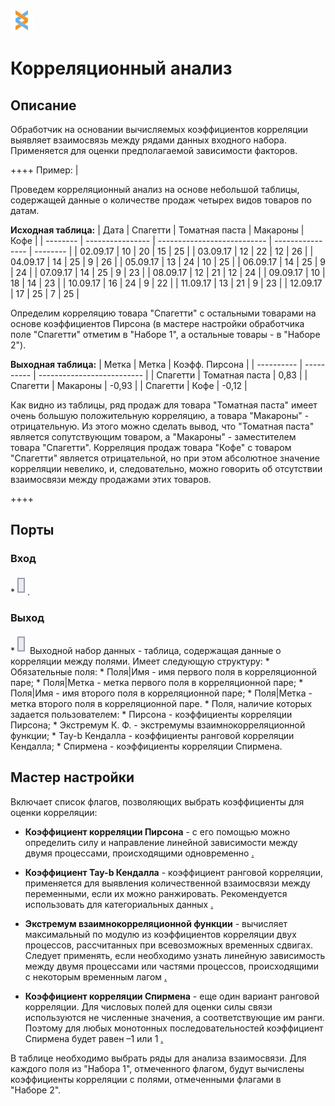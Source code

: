 ![](../../media/app/icons/component_18/component_default-06.svg)

# Корреляционный анализ

## Описание

Обработчик на основании вычисляемых коэффициентов корреляции выявляет взаимосвязь между рядами данных входного набора. Применяется для оценки предполагаемой зависимости факторов. 


++++  Пример:  |

Проведем корреляционный анализ на основе небольшой таблицы, содержащей данные о количестве продаж четырех видов товаров по датам.

**Исходная таблица:**
 | Дата | Спагетти | Томатная паста | Макароны | Кофе | 
 | -------- | ---------------- | --------------------------- | ---------------- | -------- | 
 | 02.09.17 | 10               | 20                          | 15               | 25       | 
 | 03.09.17 | 12               | 22                          | 12               | 26       | 
 | 04.09.17 | 14               | 25                          | 9                | 26       | 
 | 05.09.17 | 13               | 24                          | 10               | 25       | 
 | 06.09.17 | 14               | 25                          | 9                | 24       | 
 | 07.09.17 | 14               | 25                          | 9                | 23       | 
 | 08.09.17 | 12               | 21                          | 12               | 24       | 
 | 09.09.17 | 10               | 18                          | 14               | 23       | 
 | 10.09.17 | 16               | 24                          | 9                | 22       | 
 | 11.09.17 | 13               | 21                          | 9                | 23       | 
 | 12.09.17 | 17               | 25                          | 7                | 25       | 

Определим корреляцию товара "Спагетти" с остальными товарами на основе коэффициентов Пирсона (в мастере настройки обработчика поле "Спагетти" отметим в "Наборе 1", а остальные товары - в "Наборе 2").

**Выходная таблица:**
 | Метка       | Метка                  | Коэфф. Пирсона | 
 | ----------       | ----------                  | -------------------------- | 
 | Спагетти | Томатная паста | 0,83                       | 
 | Спагетти | Макароны            | -0,93                      | 
 | Спагетти | Кофе                    | -0,12                      | 

Как видно из таблицы, ряд продаж для товара "Томатная паста" имеет очень большую положительную корреляцию, а товара "Макароны" - отрицательную. Из этого можно сделать вывод, что "Томатная паста" является сопутствующим товаром, а "Макароны" - заместителем товара "Спагетти". Корреляция продаж товара "Кофе" с товаром "Спагетти" является отрицательной, но при этом абсолютное значение корреляции невелико, и, следовательно, можно говорить об отсутствии взаимосвязи между продажами этих товаров.

++++

## Порты

### Вход

   *![](../../media/app/icons/ports/input_table_inactive.svg). 

### Выход

   *![](../../media/app/icons/ports/output_table_inactive.svg) Выходной набор данных - таблица, содержащая данные о корреляции между полями. Имеет следующую структуру:
     * Обязательные поля:
       * Поля|Имя - имя первого поля в корреляционной паре;
       * Поля|Метка - метка первого поля в корреляционной паре;
       * Поля|Имя - имя второго поля в корреляционной паре;
       * Поля|Метка - метка второго поля в корреляционной паре.
     * Поля, наличие которых задается пользователем:
       * Пирсона - коэффициенты корреляции Пирсона;
       * Экстремум К. Ф. - экстремумы взаимнокорреляционной функции;
       * Tay-b Кендалла - коэффициенты ранговой корреляции Кендалла;
       * Спирмена - коэффициенты корреляции Спирмена.


## Мастер настройки

Включает список флагов, позволяющих выбрать коэффициенты для оценки корреляции:


*  **Коэффициент корреляции Пирсона** - с его помощью можно определить силу и направление линейной зависимости между двумя процессами, происходящими одновременно
 [.](https://ru.wikipedia.org/wiki/Корреляция#.D0.9B.D0.B8.D0.BD.D0.B5.D0.B9.D0.BD.D1.8B.D0.B9_.D0.BA.D0.BE.D1.8D.D1.84.D1.84.D0.B8.D1.86.D0.B8.D0.B5.D0.BD.D1.82_.D0.BA.D0.BE.D1.80.D1.80.D0.B5.D0.BB.D1.8F.D1.86.D0.B8.D0.B8)

*  **Коэффициент Tay-b Кендалла** - коэффициент ранговой корреляции, применяется для выявления количественной взаимосвязи между переменными, если их можно ранжировать. Рекомендуется использовать для категориальных данных [.](https://ru.wikipedia.org/wiki/Корреляция#.D0.9A.D0.BE.D1.8D.D1.84.D1.84.D0.B8.D1.86.D0.B8.D0.B5.D0.BD.D1.82_.D1.80.D0.B0.D0.BD.D0.B3.D0.BE.D0.B2.D0.BE.D0.B9_.D0.BA.D0.BE.D1.80.D1.80.D0.B5.D0.BB.D1.8F.D1.86.D0.B8.D0.B8_.D0.9A.D0.B5.D0.BD.D0.B4.D0.B0.D0.BB.D0.BB.D0.B0)

*  **Экстремум взаимнокорреляционной функции** - вычисляет максимальный по модулю из коэффициентов корреляции двух процессов, рассчитанных при всевозможных временных сдвигах. Следует применять, если необходимо узнать линейную зависимость между двумя процессами или частями процессов, происходящими с некоторым временным лагом [.](https://ru.wikipedia.org/wiki/Взаимнокорреляционная_функция)

*  **Коэффициент корреляции Спирмена** - еще один вариант ранговой корреляции. Для числовых полей для оценки силы связи используются не численные значения, а соответствующие им ранги. Поэтому для любых монотонных последовательностей коэффициент Спирмена будет равен –1 или 1 [.](https://ru.wikipedia.org/wiki/Корреляция#.D0.9A.D0.BE.D1.8D.D1.84.D1.84.D0.B8.D1.86.D0.B8.D0.B5.D0.BD.D1.82_.D1.80.D0.B0.D0.BD.D0.B3.D0.BE.D0.B2.D0.BE.D0.B9_.D0.BA.D0.BE.D1.80.D1.80.D0.B5.D0.BB.D1.8F.D1.86.D0.B8.D0.B8_.D0.A1.D0.BF.D0.B8.D1.80.D0.BC.D0.B5.D0.BD.D0.B0)

В таблице необходимо выбрать ряды для анализа взаимосвязи. Для каждого поля из "Набора 1", отмеченного флагом, будут вычислены коэффициенты корреляции с полями, отмеченными флагами в "Наборе 2".


